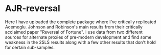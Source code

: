 # AJR-reversal

Here I have uploaded the complete package where I've critically replicated Acemoglu. Johnson and Robinson's main results from their critically acclaimed paper "Reversal of Fortune". I use data from two different sources for alternate proxies of pre-modern development and find some weakness in the 2SLS results along with a few other results that don't hold for certain sub-samples.
